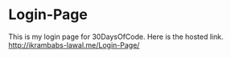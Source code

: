 # Login-Page
This is my login page for 30DaysOfCode. Here is the hosted link. 
http://ikrambabs-lawal.me/Login-Page/
